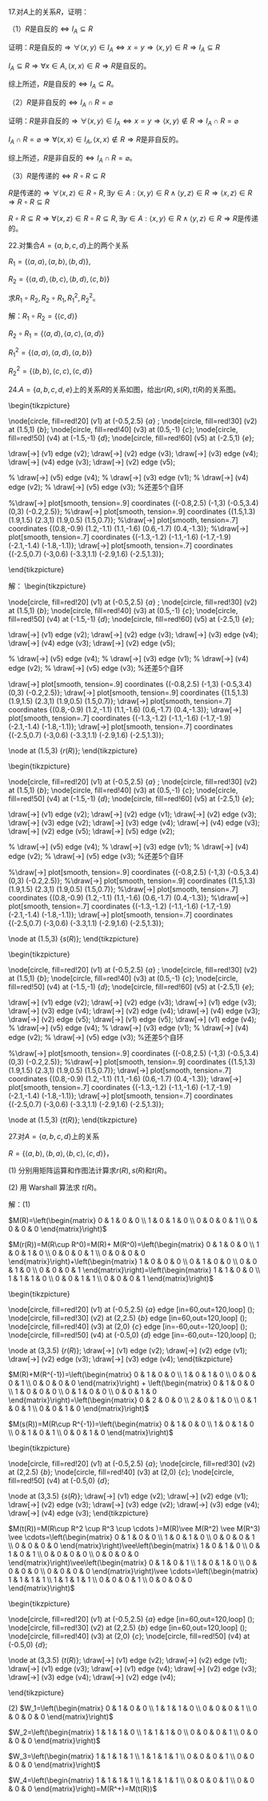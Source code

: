 17.对$A$上的关系$R$，证明：

（1）$R$是自反的$\Leftrightarrow I_A\subseteq R$

证明：$R$是自反的$\Rightarrow \forall\langle x,y\rangle\in I_A\Leftrightarrow x=y\Rightarrow \langle x,y \rangle\in R\Rightarrow I_A\subseteq R$

$I_A\subseteq R\Rightarrow \forall x\in A,\langle x,x\rangle\in R\Rightarrow R$是自反的。

综上所述，$R$是自反的$\Leftrightarrow I_A\subseteq R$。

（2）$R$是非自反的$\Leftrightarrow I_A\cap R=\varnothing$

证明：$R$是非自反的$\Rightarrow \forall\langle x,y\rangle\in I_A\Leftrightarrow x=y\Rightarrow \langle x,y \rangle\notin R\Rightarrow I_A\cap R=\varnothing$

$I_A\cap R=\varnothing\Rightarrow \forall\langle x,x\rangle\in I_A,\langle x,x \rangle\notin R\Rightarrow R$是非自反的。

综上所述，$R$是非自反的$\Leftrightarrow I_A\cap R=\varnothing$。

（3）$R$是传递的$\Leftrightarrow R\circ R\subseteq R$

$R$是传递的$\Rightarrow \forall\langle x,z\rangle\in R\circ R,\exists y\in A:\langle x,y\rangle\in R\wedge\langle y,z\rangle\in R\Rightarrow\langle x,z\rangle\in R\Rightarrow R\circ R\subseteq R$

$R\circ R\subseteq R\Rightarrow \forall\langle x,z\rangle\in R\circ R\subseteq R,\exists y\in A:\langle x,y\rangle\in R\wedge\langle y,z\rangle\in R\Rightarrow R$是传递的。

22.对集合$A=\{a,b,c,d\}$上的两个关系

$R_1=\{\langle a,a \rangle,\langle a,b\rangle,\langle b,d \rangle\}$,

$R_2=\{\langle a,d \rangle,\langle b,c \rangle,\langle b,d \rangle,\langle c,b \rangle\}$

求$R_1\circ R_2,R_2\circ R_1,R_1^2,R_2^2$。

解：$R_1\circ R_2=\{\langle c,d\rangle\}$

$R_2\circ R_1=\{\langle a,d \rangle,\langle a,c \rangle,\langle a,d \rangle \}$

$R_1^2=\{ \langle a,a \rangle,\langle a,d \rangle ,\langle a,b \rangle\}$

$R_2^2=\{\langle b,b  \rangle, \langle c,c \rangle,\langle c,d \rangle \}$

24.$A=\{a,b,c,d,e\}$上的关系$R$的关系如图，给出$r(R),s(R),t(R)$的关系图。


\begin{tikzpicture}

\node[circle, fill=red!20] (v1) at (-0.5,2.5) {$a$}  ;
\node[circle, fill=red!30] (v2) at (1.5,1) {$b$};
\node[circle, fill=red!40] (v3) at (0.5,-1) {$c$};
\node[circle, fill=red!50] (v4) at (-1.5,-1) {$d$};
\node[circle, fill=red!60] (v5) at (-2.5,1) {$e$};

\draw[->]  (v1) edge (v2);
\draw[->]   (v2) edge (v3);
\draw[->]  (v3) edge (v4);
\draw[->]  (v4) edge (v3);
\draw[->]  (v2) edge (v5);

% \draw[->]  (v5) edge (v4);
% \draw[->]  (v3) edge (v1);
% \draw[->]  (v4) edge (v2);
% \draw[->]  (v5) edge (v3);
%还差5个自环


%\draw[->]  plot[smooth, tension=.9] coordinates {(-0.8,2.5) (-1,3) (-0.5,3.4) (0,3) (-0.2,2.5)};
%\draw[->]  plot[smooth, tension=.9] coordinates {(1.5,1.3) (1.9,1.5) (2.3,1) (1.9,0.5) (1.5,0.7)};
%\draw[->]  plot[smooth, tension=.7] coordinates {(0.8,-0.9) (1.2,-1.1) (1.1,-1.6) (0.6,-1.7) (0.4,-1.3)};
%\draw[->]  plot[smooth, tension=.7] coordinates {(-1.3,-1.2) (-1.1,-1.6) (-1.7,-1.9) (-2.1,-1.4) (-1.8,-1.1)};
\draw[->]  plot[smooth, tension=.7] coordinates {(-2.5,0.7) (-3,0.6) (-3.3,1.1) (-2.9,1.6) (-2.5,1.3)};

\end{tikzpicture}

解：
\begin{tikzpicture}

\node[circle, fill=red!20] (v1) at (-0.5,2.5) {$a$}  ;
\node[circle, fill=red!30] (v2) at (1.5,1) {$b$};
\node[circle, fill=red!40] (v3) at (0.5,-1) {$c$};
\node[circle, fill=red!50] (v4) at (-1.5,-1) {$d$};
\node[circle, fill=red!60] (v5) at (-2.5,1) {$e$};

\draw[->]  (v1) edge (v2);
\draw[->]   (v2) edge (v3);
\draw[->]  (v3) edge (v4);
\draw[->]  (v4) edge (v3);
\draw[->]  (v2) edge (v5);

% \draw[->]  (v5) edge (v4);
% \draw[->]  (v3) edge (v1);
% \draw[->]  (v4) edge (v2);
% \draw[->]  (v5) edge (v3);
%还差5个自环


\draw[->]  plot[smooth, tension=.9] coordinates {(-0.8,2.5) (-1,3) (-0.5,3.4) (0,3) (-0.2,2.5)};
\draw[->]  plot[smooth, tension=.9] coordinates {(1.5,1.3) (1.9,1.5) (2.3,1) (1.9,0.5) (1.5,0.7)};
\draw[->]  plot[smooth, tension=.7] coordinates {(0.8,-0.9) (1.2,-1.1) (1.1,-1.6) (0.6,-1.7) (0.4,-1.3)};
\draw[->]  plot[smooth, tension=.7] coordinates {(-1.3,-1.2) (-1.1,-1.6) (-1.7,-1.9) (-2.1,-1.4) (-1.8,-1.1)};
\draw[->]  plot[smooth, tension=.7] coordinates {(-2.5,0.7) (-3,0.6) (-3.3,1.1) (-2.9,1.6) (-2.5,1.3)};

\node at (1.5,3) {$r(R)$};
\end{tikzpicture}

\begin{tikzpicture}

\node[circle, fill=red!20] (v1) at (-0.5,2.5) {$a$}  ;
\node[circle, fill=red!30] (v2) at (1.5,1) {$b$};
\node[circle, fill=red!40] (v3) at (0.5,-1) {$c$};
\node[circle, fill=red!50] (v4) at (-1.5,-1) {$d$};
\node[circle, fill=red!60] (v5) at (-2.5,1) {$e$};

\draw[->]  (v1) edge (v2);
\draw[->]  (v2) edge (v1);
\draw[->]   (v2) edge (v3);
\draw[->]   (v3) edge (v2);
\draw[->]  (v3) edge (v4);
\draw[->]  (v4) edge (v3);
\draw[->]  (v2) edge (v5);
\draw[->]  (v5) edge (v2);

% \draw[->]  (v5) edge (v4);
% \draw[->]  (v3) edge (v1);
% \draw[->]  (v4) edge (v2);
% \draw[->]  (v5) edge (v3);
%还差5个自环


%\draw[->]  plot[smooth, tension=.9] coordinates {(-0.8,2.5) (-1,3) (-0.5,3.4) (0,3) (-0.2,2.5)};
%\draw[->]  plot[smooth, tension=.9] coordinates {(1.5,1.3) (1.9,1.5) (2.3,1) (1.9,0.5) (1.5,0.7)};
%\draw[->]  plot[smooth, tension=.7] coordinates {(0.8,-0.9) (1.2,-1.1) (1.1,-1.6) (0.6,-1.7) (0.4,-1.3)};
%\draw[->]  plot[smooth, tension=.7] coordinates {(-1.3,-1.2) (-1.1,-1.6) (-1.7,-1.9) (-2.1,-1.4) (-1.8,-1.1)};
\draw[->]  plot[smooth, tension=.7] coordinates {(-2.5,0.7) (-3,0.6) (-3.3,1.1) (-2.9,1.6) (-2.5,1.3)};

\node at (1.5,3) {$s(R)$};
\end{tikzpicture}

\begin{tikzpicture}

\node[circle, fill=red!20] (v1) at (-0.5,2.5) {$a$}  ;
\node[circle, fill=red!30] (v2) at (1.5,1) {$b$};
\node[circle, fill=red!40] (v3) at (0.5,-1) {$c$};
\node[circle, fill=red!50] (v4) at (-1.5,-1) {$d$};
\node[circle, fill=red!60] (v5) at (-2.5,1) {$e$};

\draw[->]  (v1) edge (v2);
\draw[->]   (v2) edge (v3);
\draw[->]  (v1) edge (v3);
\draw[->]  (v3) edge (v4);
\draw[->]  (v2) edge (v4);
\draw[->]  (v4) edge (v3);
\draw[->]  (v2) edge (v5);
\draw[->]  (v1) edge (v5);
\draw[->]  (v1) edge (v4);
% \draw[->]  (v5) edge (v4);
% \draw[->]  (v3) edge (v1);
% \draw[->]  (v4) edge (v2);
% \draw[->]  (v5) edge (v3);
%还差5个自环


%\draw[->]  plot[smooth, tension=.9] coordinates {(-0.8,2.5) (-1,3) (-0.5,3.4) (0,3) (-0.2,2.5)};
%\draw[->]  plot[smooth, tension=.9] coordinates {(1.5,1.3) (1.9,1.5) (2.3,1) (1.9,0.5) (1.5,0.7)};
\draw[->]  plot[smooth, tension=.7] coordinates {(0.8,-0.9) (1.2,-1.1) (1.1,-1.6) (0.6,-1.7) (0.4,-1.3)};
\draw[->]  plot[smooth, tension=.7] coordinates {(-1.3,-1.2) (-1.1,-1.6) (-1.7,-1.9) (-2.1,-1.4) (-1.8,-1.1)};
\draw[->]  plot[smooth, tension=.7] coordinates {(-2.5,0.7) (-3,0.6) (-3.3,1.1) (-2.9,1.6) (-2.5,1.3)};

\node at (1.5,3) {$t(R)$};
\end{tikzpicture}

27.对$A=\{a,b,c,d\}$上的关系

$R=\{\langle a,b \rangle,\langle b,a \rangle,\langle b,c \rangle,\langle c,d \rangle\}$，

(1) 分别用矩阵运算和作图法计算求$r(R),s(R)$和$t(R)$。

(2) 用 Warshall 算法求 $t(R)$。

解：(1)

$M(R)=\left(\begin{matrix}
    0 & 1 & 0 & 0 \\
    1 & 0 & 1 & 0 \\
    0 & 0 & 0 & 1 \\
    0 & 0 & 0 & 0 
\end{matrix}\right)$

$M(r(R))=M(R\cup R^0)=M(R)+ M(R^0)=\left(\begin{matrix}
    0 & 1 & 0 & 0 \\
    1 & 0 & 1 & 0 \\
    0 & 0 & 0 & 1 \\
    0 & 0 & 0 & 0 
\end{matrix}\right)+\left(\begin{matrix}
    1 & 0 & 0 & 0 \\
    0 & 1 & 0 & 0 \\
    0 & 0 & 1 & 0 \\
    0 & 0 & 0 & 1 
\end{matrix}\right)=\left(\begin{matrix}
    1 & 1 & 0 & 0 \\
    1 & 1 & 1 & 0 \\
    0 & 0 & 1 & 1 \\
    0 & 0 & 0 & 1 
\end{matrix}\right)$

\begin{tikzpicture}

\node[circle, fill=red!20] (v1) at (-0.5,2.5) {$a$} edge [in=60,out=120,loop] ();
\node[circle, fill=red!30] (v2) at (2,2.5) {$b$} edge [in=60,out=120,loop] ();
\node[circle, fill=red!40] (v3) at (2,0) {$c$} edge [in=-60,out=-120,loop] ();
\node[circle, fill=red!50] (v4) at (-0.5,0) {$d$} edge [in=-60,out=-120,loop] ();

\node at (3,3.5) {$r(R)$};
\draw[->]  (v1) edge (v2);
\draw[->]  (v2) edge (v1);
\draw[->]  (v2) edge (v3);
\draw[->]  (v3) edge (v4);
\end{tikzpicture}

$M(R)+M(R^{-1})=\left(\begin{matrix}
    0 & 1 & 0 & 0 \\
    1 & 0 & 1 & 0 \\
    0 & 0 & 0 & 1 \\
    0 & 0 & 0 & 0 
\end{matrix}\right) + \left(\begin{matrix}
    0 & 1 & 0 & 0 \\
    1 & 0 & 0 & 0 \\
    0 & 1 & 0 & 0 \\
    0 & 0 & 1 & 0 
\end{matrix}\right)=\left(\begin{matrix}
    0 & 2 & 0 & 0 \\
    2 & 0 & 1 & 0 \\
    0 & 1 & 0 & 1 \\
    0 & 0 & 1 & 0 
\end{matrix}\right)$

$M(s(R))=M(R\cup R^{-1})=\left(\begin{matrix}
    0 & 1 & 0 & 0 \\
    1 & 0 & 1 & 0 \\
    0 & 1 & 0 & 1 \\
    0 & 0 & 1 & 0 
\end{matrix}\right)$

\begin{tikzpicture}

\node[circle, fill=red!20] (v1) at (-0.5,2.5) {$a$};
\node[circle, fill=red!30] (v2) at (2,2.5) {$b$};
\node[circle, fill=red!40] (v3) at (2,0) {$c$};
\node[circle, fill=red!50] (v4) at (-0.5,0) {$d$};

\node at (3,3.5) {$s(R)$};
\draw[->]  (v1) edge (v2);
\draw[->]  (v2) edge (v1);
\draw[->]  (v2) edge (v3);
\draw[->]  (v3) edge (v2);
\draw[->]  (v3) edge (v4);
\draw[->]  (v4) edge (v3);
\end{tikzpicture}

$M(t(R))=M(R\cup R^2 \cup R^3 \cup \cdots )=M(R)\vee M(R^2) \vee M(R^3) \vee \cdots=\left(\begin{matrix}
    0 & 1 & 0 & 0 \\
    1 & 0 & 1 & 0 \\
    0 & 0 & 0 & 1 \\
    0 & 0 & 0 & 0 
\end{matrix}\right)\vee\left(\begin{matrix}
    1 & 0 & 1 & 0 \\
    0 & 1 & 0 & 1 \\
    0 & 0 & 0 & 0 \\
    0 & 0 & 0 & 0 
\end{matrix}\right)\vee\left(\begin{matrix}
    0 & 1 & 0 & 1 \\
    1 & 0 & 1 & 0 \\
    0 & 0 & 0 & 0 \\
    0 & 0 & 0 & 0 
\end{matrix}\right)\vee \cdots=\left(\begin{matrix}
    1 & 1 & 1 & 1 \\
    1 & 1 & 1 & 1 \\
    0 & 0 & 0 & 1 \\
    0 & 0 & 0 & 0 
\end{matrix}\right)$

\begin{tikzpicture}

\node[circle, fill=red!20] (v1) at (-0.5,2.5) {$a$} edge [in=60,out=120,loop] ();
\node[circle, fill=red!30] (v2) at (2,2.5) {$b$} edge [in=60,out=120,loop] ();
\node[circle, fill=red!40] (v3) at (2,0) {$c$};
\node[circle, fill=red!50] (v4) at (-0.5,0) {$d$};

\node at (3,3.5) {$t(R)$};
\draw[->]  (v1) edge (v2);
\draw[->]  (v2) edge (v1);
\draw[->]  (v1) edge (v3);
\draw[->]  (v1) edge (v4);
\draw[->]  (v2) edge (v3);
\draw[->]  (v3) edge (v4);
\draw[->]  (v2) edge (v4);

\end{tikzpicture}

(2) $W_1=\left(\begin{matrix}
    0 & 1 & 0 & 0 \\
    1 & 1 & 1 & 0 \\
    0 & 0 & 0 & 1 \\
    0 & 0 & 0 & 0 
\end{matrix}\right)$

$W_2=\left(\begin{matrix}
    1 & 1 & 1 & 0 \\
    1 & 1 & 1 & 0 \\
    0 & 0 & 0 & 1 \\
    0 & 0 & 0 & 0 
\end{matrix}\right)$

$W_3=\left(\begin{matrix}
    1 & 1 & 1 & 1 \\
    1 & 1 & 1 & 1 \\
    0 & 0 & 0 & 1 \\
    0 & 0 & 0 & 0 
\end{matrix}\right)$

$W_4=\left(\begin{matrix}
    1 & 1 & 1 & 1 \\
    1 & 1 & 1 & 1 \\
    0 & 0 & 0 & 1 \\
    0 & 0 & 0 & 0 
\end{matrix}\right)=M(R^+)=M(t(R))$